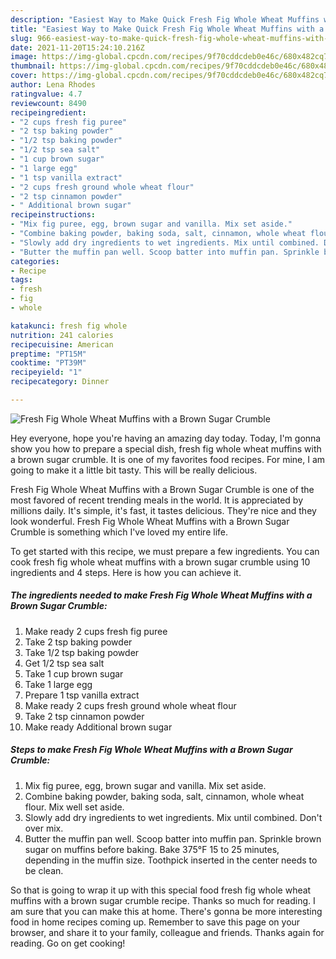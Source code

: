 ```yaml
---
description: "Easiest Way to Make Quick Fresh Fig Whole Wheat Muffins with a Brown Sugar Crumble"
title: "Easiest Way to Make Quick Fresh Fig Whole Wheat Muffins with a Brown Sugar Crumble"
slug: 966-easiest-way-to-make-quick-fresh-fig-whole-wheat-muffins-with-a-brown-sugar-crumble
date: 2021-11-20T15:24:10.216Z
image: https://img-global.cpcdn.com/recipes/9f70cddcdeb0e46c/680x482cq70/fresh-fig-whole-wheat-muffins-with-a-brown-sugar-crumble-recipe-main-photo.jpg
thumbnail: https://img-global.cpcdn.com/recipes/9f70cddcdeb0e46c/680x482cq70/fresh-fig-whole-wheat-muffins-with-a-brown-sugar-crumble-recipe-main-photo.jpg
cover: https://img-global.cpcdn.com/recipes/9f70cddcdeb0e46c/680x482cq70/fresh-fig-whole-wheat-muffins-with-a-brown-sugar-crumble-recipe-main-photo.jpg
author: Lena Rhodes
ratingvalue: 4.7
reviewcount: 8490
recipeingredient:
- "2 cups fresh fig puree"
- "2 tsp baking powder"
- "1/2 tsp baking powder"
- "1/2 tsp sea salt"
- "1 cup brown sugar"
- "1 large egg"
- "1 tsp vanilla extract"
- "2 cups fresh ground whole wheat flour"
- "2 tsp cinnamon powder"
- " Additional brown sugar"
recipeinstructions:
- "Mix fig puree, egg, brown sugar and vanilla. Mix set aside."
- "Combine baking powder, baking soda, salt, cinnamon, whole wheat flour. Mix well set aside."
- "Slowly add dry ingredients to wet ingredients. Mix until combined. Don&#39;t over mix."
- "Butter the muffin pan well. Scoop batter into muffin pan. Sprinkle brown sugar on muffins before baking. Bake 375°F 15 to 25 minutes, depending in the muffin size. Toothpick inserted in the center needs to be clean."
categories:
- Recipe
tags:
- fresh
- fig
- whole

katakunci: fresh fig whole 
nutrition: 241 calories
recipecuisine: American
preptime: "PT15M"
cooktime: "PT39M"
recipeyield: "1"
recipecategory: Dinner

---
```



![Fresh Fig Whole Wheat Muffins with a Brown Sugar Crumble](https://img-global.cpcdn.com/recipes/9f70cddcdeb0e46c/680x482cq70/fresh-fig-whole-wheat-muffins-with-a-brown-sugar-crumble-recipe-main-photo.jpg)

Hey everyone, hope you're having an amazing day today. Today, I'm gonna show you how to prepare a special dish, fresh fig whole wheat muffins with a brown sugar crumble. It is one of my favorites food recipes. For mine, I am going to make it a little bit tasty. This will be really delicious.

Fresh Fig Whole Wheat Muffins with a Brown Sugar Crumble is one of the most favored of recent trending meals in the world. It is appreciated by millions daily. It's simple, it's fast, it tastes delicious. They're nice and they look wonderful. Fresh Fig Whole Wheat Muffins with a Brown Sugar Crumble is something which I've loved my entire life.




To get started with this recipe, we must prepare a few ingredients. You can cook fresh fig whole wheat muffins with a brown sugar crumble using 10 ingredients and 4 steps. Here is how you can achieve it.

<!--inarticleads1-->

##### The ingredients needed to make Fresh Fig Whole Wheat Muffins with a Brown Sugar Crumble:

1. Make ready 2 cups fresh fig puree
1. Take 2 tsp baking powder
1. Take 1/2 tsp baking powder
1. Get 1/2 tsp sea salt
1. Take 1 cup brown sugar
1. Take 1 large egg
1. Prepare 1 tsp vanilla extract
1. Make ready 2 cups fresh ground whole wheat flour
1. Take 2 tsp cinnamon powder
1. Make ready  Additional brown sugar




<!--inarticleads2-->

##### Steps to make Fresh Fig Whole Wheat Muffins with a Brown Sugar Crumble:

1. Mix fig puree, egg, brown sugar and vanilla. Mix set aside.
1. Combine baking powder, baking soda, salt, cinnamon, whole wheat flour. Mix well set aside.
1. Slowly add dry ingredients to wet ingredients. Mix until combined. Don&#39;t over mix.
1. Butter the muffin pan well. Scoop batter into muffin pan. Sprinkle brown sugar on muffins before baking. Bake 375°F 15 to 25 minutes, depending in the muffin size. Toothpick inserted in the center needs to be clean.




So that is going to wrap it up with this special food fresh fig whole wheat muffins with a brown sugar crumble recipe. Thanks so much for reading. I am sure that you can make this at home. There's gonna be more interesting food in home recipes coming up. Remember to save this page on your browser, and share it to your family, colleague and friends. Thanks again for reading. Go on get cooking!
